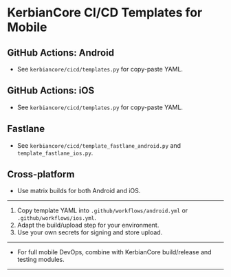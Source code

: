 # KerbianCore CI/CD Templates for Mobile

## GitHub Actions: Android

- See `kerbiancore/cicd/templates.py` for copy-paste YAML.

## GitHub Actions: iOS

- See `kerbiancore/cicd/templates.py` for copy-paste YAML.

## Fastlane

- See `kerbiancore/cicd/template_fastlane_android.py` and `template_fastlane_ios.py`.

## Cross-platform

- Use matrix builds for both Android and iOS.

---

1. Copy template YAML into `.github/workflows/android.yml` or `.github/workflows/ios.yml`.
2. Adapt the build/upload step for your environment.
3. Use your own secrets for signing and store upload.

---

- For full mobile DevOps, combine with KerbianCore build/release and testing modules.

---